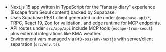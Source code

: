 - Next.js 15 app written in TypeScript for the "fantasy diary" experience (Escape from Seoul content) backed by Supabase.
- Uses Supabase REST client generated code under `@supabase-api/*`, TRPC, React 19, Zod for validation, and edge runtime for MCP endpoints.
- API routes under `src/app/api` include MCP tools (`escape-from-seoul`) plus external integrations like KMA weather.
- Environment vars managed via `@t3-oss/env-nextjs` with server/client separation (`src/env.ts`).